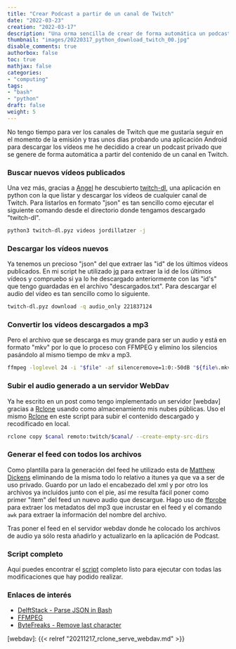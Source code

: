 ```yaml
---
title: "Crear Podcast a partir de un canal de Twitch"
date: "2022-03-23"
creation: "2022-03-17"
description: "Una orma sencilla de crear de forma automática un podcast a partir de un canal de Twitch"
thumbnail: "images/20220317_python_download_twitch_00.jpg"
disable_comments: true
authorbox: false
toc: true
mathjax: false
categories:
- "computing"
tags:
- "bash"
- "python"
draft: false
weight: 5
---
```

No tengo tiempo para ver los canales de Twitch que me gustaría seguir en el momento de la emisión y tras unos días probando una aplicación Android para descargar los vídeos me he decidido a crear un podcast privado que se genere de forma automática a partir del contenido de un canal en Twitch.
<!--more-->
### Buscar nuevos vídeos publicados
Una vez más, gracias a [Angel] he descubierto [twitch-dl], una aplicación en python con la que listar y descargar los vídeos de cualquier canal de Twitch. Para listarlos en formato "json" es tan sencillo como ejecutar el siguiente comando desde el directorio donde tengamos descargado "twitch-dl".

``` bash
python3 twitch-dl.pyz videos jordillatzer -j
```
### Descargar los vídeos nuevos
Ya tenemos un precioso "json" del que extraer las "id" de los últimos vídeos publicados. En mi script he utilizado [jq] para extraer la id de los últimos vídeos y compruebo si ya lo he descargado anteriormente con las "id's" que tengo guardadas en el archivo "descargados.txt". Para descargar el audio del vídeo es tan sencillo como lo siguiente.

``` bash
twitch-dl.pyz download -q audio_only 221837124
```
### Convertir los vídeos descargados a mp3
Pero el archivo que se descarga es muy grande para ser un audio y está en formato "mkv" por lo que lo proceso con FFMPEG y elimino los silencios pasándolo al mismo tiempo de mkv a mp3.

``` bash
ffmpeg -loglevel 24 -i "$file" -af silenceremove=1:0:-50dB "${file%.mkv}.mp3"
```

### Subir el audio generado a un servidor WebDav
Ya he escrito en un post como tengo implementado un servidor [webdav] gracias a [Rclone] usando como almacenamiento mis nubes públicas. Uso el mismo [Rclone] en este script para subir el contenido descargado y recodificado en local.

``` bash
rclone copy $canal remoto:twitch/$canal/ --create-empty-src-dirs
```

### Generar el feed con todos los archivos
Como plantilla para la generación del feed he utilizado esta de [Matthew Dickens] eliminando de la misma todo lo relativo a itunes ya que va a ser de uso privado. Guardo por un lado el encabezado del xml y por otro los archivos ya incluidos junto con el pie, así me resulta fácil poner como primer "item" del feed un nuevo audio que descargue. Hago uso de [ffprobe] para extraer los metadatos del mp3 que incrustar en el feed y el comando `awk` para extraer la información del nombre del archivo.

Tras poner el feed en el servidor webdav donde he colocado los archivos de audio ya sólo resta añadirlo y actualizarlo en la aplicación de Podcast.


### Script completo
Aquí puedes encontrar el [script](https://github.com/sherlockes/SherloScripts/blob/master/bash/twitch2podcast.sh) completo listo para ejecutar con todas las modificaciones que hay podido realizar.

### Enlaces de interés
- [DelftStack - Parse JSON in Bash](https://www.delftstack.com/howto/linux/parse-json-in-bash/)
- [FFMPEG](https://ffmpeg.org/ffmpeg.html)
- [ByteFreaks - Remove last character](https://bytefreaks.net/gnulinux/bash/bash-remove-the-last-character-from-each-line)

[Angel]: https://ugeek.github.io/blog/post/2022-03-15-twitch-dl-aplicacion-cli-para-descargar-videos-de-twitch-tv.html
[awk]: https://ss64.com/bash/awk.html
[ffprobe]: https://ffmpeg.org/ffprobe.html
[jq]: https://stedolan.github.io/jq/
[Matthew Dickens]: http://matthewdickens.me/post/xml-template-for-a-podcast-rss-feed
[Rclone]: https://rclone.org
[twitch-dl]: https://twitch-dl.bezdomni.net/introduction.html
[webdav]: {{< relref "20211217_rclone_serve_webdav.md" >}}

[image-01]: /images/20220317_python_download_twitch_01.jpg
[image-02]: /images/20220317_python_download_twitch_02.jpg
[image-03]: /images/20220317_python_download_twitch_03.jpg
[image-04]: /images/20220317_python_download_twitch_04.jpg
[image-05]: /images/20220317_python_download_twitch_05.jpg
[image-06]: /images/20220317_python_download_twitch_06.jpg
[image-07]: /images/20220317_python_download_twitch_07.jpg
[image-08]: /images/20220317_python_download_twitch_08.jpg
[image-09]: /images/20220317_python_download_twitch_09.jpg
